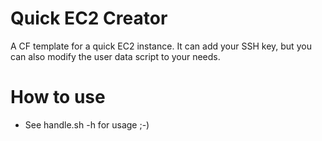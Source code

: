 Quick EC2 Creator
===
A CF template for a quick EC2 instance. It can add your SSH key, but you can also modify the user data script to your needs.

# How to use

- See handle.sh -h for usage ;-)


